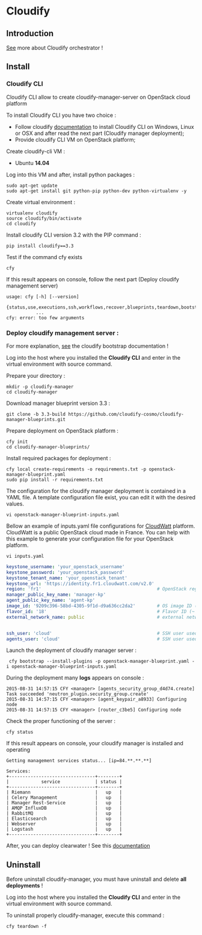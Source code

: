 # Cloudify
## Introduction

[See](http://getcloudify.org/cloud_orchestration_cloud_automation.html) more about Cloudify orchestrator !

## Install

### Cloudify CLI

Cloudify CLI allow to create cloudify-manager-server on OpenStack cloud platform

To install Cloudify CLI you have two choice :
* Follow cloudify [documentation](http://getcloudify.org/guide/3.2/installation.html) to install Cloudify CLI on Windows, Linux or OSX and after read the next part (Cloudify manager deployment);
* Provide cloudify CLI VM on OpenStack platform;



Create cloudify-cli VM :
* Ubuntu **14.04**


Log into this VM and after, install python packages :
```
sudo apt-get update
sudo apt-get install git python-pip python-dev python-virtualenv -y
```

Create virtual environment :
```
virtualenv cloudify
source cloudify/bin/activate
cd cloudify
```
Install cloudify CLI version 3.2 with the PIP command : 
```
pip install cloudify==3.3
```

Test if the command cfy exists 
```
cfy
```
If this result appears on console, follow the next part (Deploy cloudify management server)
```
usage: cfy [-h] [--version]
           {status,use,executions,ssh,workflows,recover,blueprints,teardown,bootstrap,dev,deployments,init,local,events}
           ...
cfy: error: too few arguments
```


### Deploy cloudify management server :

For more explanation, [see](http://getcloudify.org/guide/3./getting-started-bootstrapping.html) the cloudify bootstrap documentation !

Log into the host where you installed the **Cloudify CLI** and enter in the virtual environment with source command.

Prepare your directory :
```
mkdir -p cloudify-manager
cd cloudify-manager
```

Download manager blueprint version 3.3 :
```
git clone -b 3.3-build https://github.com/cloudify-cosmo/cloudify-manager-blueprints.git
```

Prepare deployment on OpenStack platform :
```
cfy init
cd cloudify-manager-blueprints/
```
Install required packages for deployment :
```
cfy local create-requirements -o requirements.txt -p openstack-manager-blueprint.yaml
sudo pip install -r requirements.txt
```

The configuration for the cloudify manager deployment is contained in a YAML file. 
A template configuration file exist, you can edit it with the desired values.
```
vi openstack-manager-blueprint-inputs.yaml
```

Bellow an example of inputs.yaml file configurations for [CloudWatt](https://www.cloudwatt.com/en/) platform. CloudWatt is a public OpenStack cloud made in France. You can help with this example to generate your configuration file for your OpenStack platform.
```
vi inputs.yaml
```
```yaml
keystone_username: 'your_openstack_username'
keystone_password: 'your_openstack_password'
keystone_tenant_name: 'your_openstack_tenant'
keystone_url: 'https://identity.fr1.cloudwatt.com/v2.0'
region: 'fr1'											# OpenStack region : look openrc file
manager_public_key_name: 'manager-kp'
agent_public_key_name: 'agent-kp'
image_id: '9209c396-58bd-4305-9f1d-d9a636cc2da2'		# OS image ID (CentOS 7)
flavor_id: '18'											# Flavor ID (~ 4 Go RAM)
external_network_name: public 							# external network on Openstack


ssh_user: 'cloud' 										# SSH user used to connect to the manager
agents_user: 'cloud' 									# SSH user used to connect to agent VM
```

Launch the deployment of cloudify manager server : 
```
 cfy bootstrap --install-plugins -p openstack-manager-blueprint.yaml -i openstack-manager-blueprint-inputs.yaml
```

During the deployment many **logs** appears on console :
```
2015-08-31 14:57:15 CFY <manager> [agents_security_group_d4d74.create] Task succeeded 'neutron_plugin.security_group.create'
2015-08-31 14:57:15 CFY <manager> [agent_keypair_a8933] Configuring node
2015-08-31 14:57:15 CFY <manager> [router_c3be5] Configuring node
```
Check the proper functioning of the server :
```
cfy status
```
If this result appears on console, your cloudify manager is installed  and operating
```
Getting management services status... [ip=84.**.**.**]

Services:
+--------------------------------+--------+
|            service             | status |
+--------------------------------+--------+
| Riemann                        |   up   |
| Celery Management              |   up   |
| Manager Rest-Service           |   up   |
| AMQP InfluxDB                  |   up   |
| RabbitMQ                       |   up   |
| Elasticsearch                  |   up   |
| Webserver                      |   up   |
| Logstash                       |   up   |
+--------------------------------+--------+
```

After, you can deploy clearwater ! See this [documentation](clearwater.md)

## Uninstall

Before uninstall cloudify-manager, you must have uninstall and delete **all deployments** !

Log into the host where you installed the **Cloudify CLI** and enter in the virtual environment with source command.

To uninstall properly cloudify-manager, execute this command :
```
cfy teardown -f 
```
